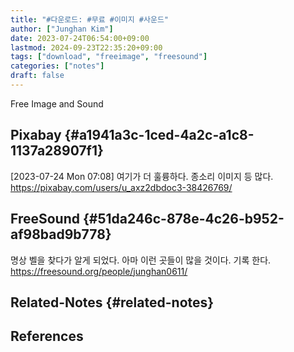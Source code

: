```yaml
---
title: "#다운로드: #무료 #이미지 #사운드"
author: ["Junghan Kim"]
date: 2023-07-24T06:54:00+09:00
lastmod: 2024-09-23T22:35:20+09:00
tags: ["download", "freeimage", "freesound"]
categories: ["notes"]
draft: false
---
```


Free Image and Sound


## Pixabay {#a1941a3c-1ced-4a2c-a1c8-1137a28907f1}

<span class="timestamp-wrapper"><span class="timestamp">[2023-07-24 Mon 07:08]</span></span> 여기가 더 훌륭하다. 종소리 이미지 등 많다. <https://pixabay.com/users/u_axz2dbdoc3-38426769/>


## FreeSound {#51da246c-878e-4c26-b952-af98bad9b778}

명상 벨을 찾다가 알게 되었다. 아마 이런 곳들이 많을 것이다. 기록 한다. <https://freesound.org/people/junghan0611/>


## Related-Notes {#related-notes}

## References

<style>.csl-entry{text-indent: -1.5em; margin-left: 1.5em;}</style><div class="csl-bib-body">
</div>
